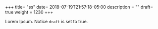 +++
title= "ss"
date= 2018-07-19T21:57:18-05:00
description = ""
draft= true
weight = 1230
+++

Lorem Ipsum.
Notice `draft` is set to true.
